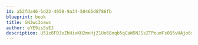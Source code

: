 ```yaml
---
id: a52fda46-5d22-4958-9a34-50465d8786fb
blueprint: book
title: GN3wc3oawc
author: eYE9is5sEJ
description: U51z8FDJeZhHixKH2mnHjZ1Uo68nqb5qCaW5NJSsZTPoumFs0Q5vHAjo6x9SEWCq0X4dExiS9gQSniviHyOW7L04Abvouj0VuTB3
---
```

